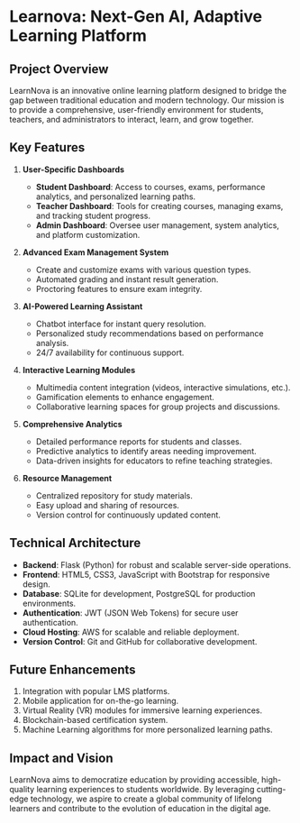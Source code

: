 # Learnova: Next-Gen AI, Adaptive Learning Platform

## Project Overview

LearnNova is an innovative online learning platform designed to bridge the gap between traditional education and modern technology. Our mission is to provide a comprehensive, user-friendly environment for students, teachers, and administrators to interact, learn, and grow together.

## Key Features

1. **User-Specific Dashboards**
   - **Student Dashboard**: Access to courses, exams, performance analytics, and personalized learning paths.
   - **Teacher Dashboard**: Tools for creating courses, managing exams, and tracking student progress.
   - **Admin Dashboard**: Oversee user management, system analytics, and platform customization.

2. **Advanced Exam Management System**
   - Create and customize exams with various question types.
   - Automated grading and instant result generation.
   - Proctoring features to ensure exam integrity.

3. **AI-Powered Learning Assistant**
   - Chatbot interface for instant query resolution.
   - Personalized study recommendations based on performance analysis.
   - 24/7 availability for continuous support.

4. **Interactive Learning Modules**
   - Multimedia content integration (videos, interactive simulations, etc.).
   - Gamification elements to enhance engagement.
   - Collaborative learning spaces for group projects and discussions.

5. **Comprehensive Analytics**
   - Detailed performance reports for students and classes.
   - Predictive analytics to identify areas needing improvement.
   - Data-driven insights for educators to refine teaching strategies.

6. **Resource Management**
   - Centralized repository for study materials.
   - Easy upload and sharing of resources.
   - Version control for continuously updated content.

## Technical Architecture

- **Backend**: Flask (Python) for robust and scalable server-side operations.
- **Frontend**: HTML5, CSS3, JavaScript with Bootstrap for responsive design.
- **Database**: SQLite for development, PostgreSQL for production environments.
- **Authentication**: JWT (JSON Web Tokens) for secure user authentication.
- **Cloud Hosting**: AWS for scalable and reliable deployment.
- **Version Control**: Git and GitHub for collaborative development.

## Future Enhancements

1. Integration with popular LMS platforms.
2. Mobile application for on-the-go learning.
3. Virtual Reality (VR) modules for immersive learning experiences.
4. Blockchain-based certification system.
5. Machine Learning algorithms for more personalized learning paths.

## Impact and Vision

LearnNova aims to democratize education by providing accessible, high-quality learning experiences to students worldwide. By leveraging cutting-edge technology, we aspire to create a global community of lifelong learners and contribute to the evolution of education in the digital age.
